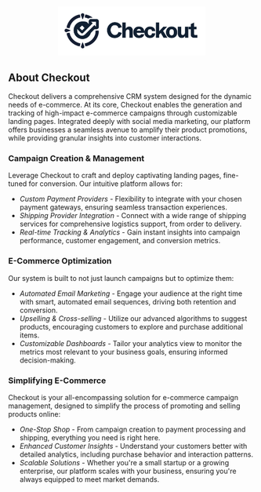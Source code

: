<p align="center"><a href="https://checkout.app" target="_blank"><img src="https://raw.githubusercontent.com/checkout-org/art/master/logo-type/5%20SVG/2%20RGB/1%20Full%20Color/logo-type-rgb-blue.svg" width="300"></a></p>

## About Checkout

Checkout delivers a comprehensive CRM system designed for the dynamic needs of e-commerce. At its core, Checkout enables
the generation and tracking of high-impact e-commerce campaigns through customizable landing pages. Integrated deeply
with social media marketing, our platform offers businesses a seamless avenue to amplify their product promotions, while
providing granular insights into customer interactions.

### Campaign Creation & Management

Leverage Checkout to craft and deploy captivating landing pages, fine-tuned for conversion. Our intuitive platform
allows for:

- *Custom Payment Providers* - Flexibility to integrate with your chosen payment gateways, ensuring seamless transaction
  experiences.
- *Shipping Provider Integration* - Connect with a wide range of shipping services for comprehensive logistics support,
  from order to delivery.
- *Real-time Tracking & Analytics* - Gain instant insights into campaign performance, customer engagement, and
  conversion metrics.

### E-Commerce Optimization

Our system is built to not just launch campaigns but to optimize them:

- *Automated Email Marketing* - Engage your audience at the right time with smart, automated email sequences, driving
  both retention and conversion.
- *Upselling & Cross-selling* - Utilize our advanced algorithms to suggest products, encouraging customers to explore
  and purchase additional items.
- *Customizable Dashboards* - Tailor your analytics view to monitor the metrics most relevant to your business goals,
  ensuring informed decision-making.

### Simplifying E-Commerce

Checkout is your all-encompassing solution for e-commerce campaign management, designed to simplify the process of
promoting and selling products online:

- *One-Stop Shop* - From campaign creation to payment processing and shipping, everything you need is right here.
- *Enhanced Customer Insights* - Understand your customers better with detailed analytics, including purchase behavior
  and interaction patterns.
- *Scalable Solutions* - Whether you're a small startup or a growing enterprise, our platform scales with your business,
  ensuring you're always equipped to meet market demands.

